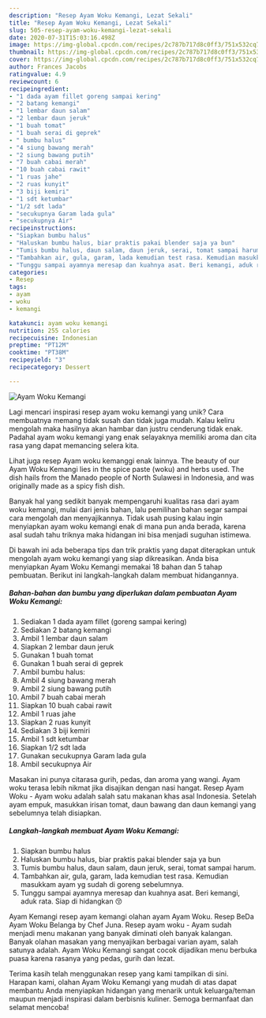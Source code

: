 ```yaml
---
description: "Resep Ayam Woku Kemangi, Lezat Sekali"
title: "Resep Ayam Woku Kemangi, Lezat Sekali"
slug: 505-resep-ayam-woku-kemangi-lezat-sekali
date: 2020-07-31T15:03:16.498Z
image: https://img-global.cpcdn.com/recipes/2c787b717d8c0ff3/751x532cq70/ayam-woku-kemangi-foto-resep-utama.jpg
thumbnail: https://img-global.cpcdn.com/recipes/2c787b717d8c0ff3/751x532cq70/ayam-woku-kemangi-foto-resep-utama.jpg
cover: https://img-global.cpcdn.com/recipes/2c787b717d8c0ff3/751x532cq70/ayam-woku-kemangi-foto-resep-utama.jpg
author: Frances Jacobs
ratingvalue: 4.9
reviewcount: 6
recipeingredient:
- "1 dada ayam fillet goreng sampai kering"
- "2 batang kemangi"
- "1 lembar daun salam"
- "2 lembar daun jeruk"
- "1 buah tomat"
- "1 buah serai di geprek"
- " bumbu halus"
- "4 siung bawang merah"
- "2 siung bawang putih"
- "7 buah cabai merah"
- "10 buah cabai rawit"
- "1 ruas jahe"
- "2 ruas kunyit"
- "3 biji kemiri"
- "1 sdt ketumbar"
- "1/2 sdt lada"
- "secukupnya Garam lada gula"
- "secukupnya Air"
recipeinstructions:
- "Siapkan bumbu halus"
- "Haluskan bumbu halus, biar praktis pakai blender saja ya bun"
- "Tumis bumbu halus, daun salam, daun jeruk, serai, tomat sampai harum."
- "Tambahkan air, gula, garam, lada kemudian test rasa. Kemudian masukkam ayam yg sudah di goreng sebelumnya."
- "Tunggu sampai ayamnya meresap dan kuahnya asat. Beri kemangi, aduk rata. Siap di hidangkan 😚"
categories:
- Resep
tags:
- ayam
- woku
- kemangi

katakunci: ayam woku kemangi 
nutrition: 255 calories
recipecuisine: Indonesian
preptime: "PT12M"
cooktime: "PT38M"
recipeyield: "3"
recipecategory: Dessert

---
```



![Ayam Woku Kemangi](https://img-global.cpcdn.com/recipes/2c787b717d8c0ff3/751x532cq70/ayam-woku-kemangi-foto-resep-utama.jpg)

Lagi mencari inspirasi resep ayam woku kemangi yang unik? Cara membuatnya memang tidak susah dan tidak juga mudah. Kalau keliru mengolah maka hasilnya akan hambar dan justru cenderung tidak enak. Padahal ayam woku kemangi yang enak selayaknya memiliki aroma dan cita rasa yang dapat memancing selera kita.

Lihat juga resep Ayam woku kemanggi enak lainnya. The beauty of our Ayam Woku Kemangi lies in the spice paste (woku) and herbs used. The dish hails from the Manado people of North Sulawesi in Indonesia, and was originally made as a spicy fish dish.

Banyak hal yang sedikit banyak mempengaruhi kualitas rasa dari ayam woku kemangi, mulai dari jenis bahan, lalu pemilihan bahan segar sampai cara mengolah dan menyajikannya. Tidak usah pusing kalau ingin menyiapkan ayam woku kemangi enak di mana pun anda berada, karena asal sudah tahu triknya maka hidangan ini bisa menjadi suguhan istimewa.


Di bawah ini ada beberapa tips dan trik praktis yang dapat diterapkan untuk mengolah ayam woku kemangi yang siap dikreasikan. Anda bisa menyiapkan Ayam Woku Kemangi memakai 18 bahan dan 5 tahap pembuatan. Berikut ini langkah-langkah dalam membuat hidangannya.

<!--inarticleads1-->

##### Bahan-bahan dan bumbu yang diperlukan dalam pembuatan Ayam Woku Kemangi:

1. Sediakan 1 dada ayam fillet (goreng sampai kering)
1. Sediakan 2 batang kemangi
1. Ambil 1 lembar daun salam
1. Siapkan 2 lembar daun jeruk
1. Gunakan 1 buah tomat
1. Gunakan 1 buah serai di geprek
1. Ambil  bumbu halus:
1. Ambil 4 siung bawang merah
1. Ambil 2 siung bawang putih
1. Ambil 7 buah cabai merah
1. Siapkan 10 buah cabai rawit
1. Ambil 1 ruas jahe
1. Siapkan 2 ruas kunyit
1. Sediakan 3 biji kemiri
1. Ambil 1 sdt ketumbar
1. Siapkan 1/2 sdt lada
1. Gunakan secukupnya Garam lada gula
1. Ambil secukupnya Air


Masakan ini punya citarasa gurih, pedas, dan aroma yang wangi. Ayam woku terasa lebih nikmat jika disajikan dengan nasi hangat. Resep Ayam Woku - Ayam woku adalah salah satu makanan khas asal Indonesia. Setelah ayam empuk, masukkan irisan tomat, daun bawang dan daun kemangi yang sebelumnya telah disiapkan. 

<!--inarticleads2-->

##### Langkah-langkah membuat Ayam Woku Kemangi:

1. Siapkan bumbu halus
1. Haluskan bumbu halus, biar praktis pakai blender saja ya bun
1. Tumis bumbu halus, daun salam, daun jeruk, serai, tomat sampai harum.
1. Tambahkan air, gula, garam, lada kemudian test rasa. Kemudian masukkam ayam yg sudah di goreng sebelumnya.
1. Tunggu sampai ayamnya meresap dan kuahnya asat. Beri kemangi, aduk rata. Siap di hidangkan 😚


Ayam Kemangi resep ayam kemangi olahan ayam Ayam Woku. Resep BeDa Ayam Woku Belanga by Chef Juna. Resep ayam woku - Ayam sudah menjadi menu makanan yang banyak diminati oleh banyak kalangan. Banyak olahan masakan yang menyajikan berbagai varian ayam, salah satunya adalah. Ayam Woku Kemangi sangat cocok dijadikan menu berbuka puasa karena rasanya yang pedas, gurih dan lezat. 

Terima kasih telah menggunakan resep yang kami tampilkan di sini. Harapan kami, olahan Ayam Woku Kemangi yang mudah di atas dapat membantu Anda menyiapkan hidangan yang menarik untuk keluarga/teman maupun menjadi inspirasi dalam berbisnis kuliner. Semoga bermanfaat dan selamat mencoba!
